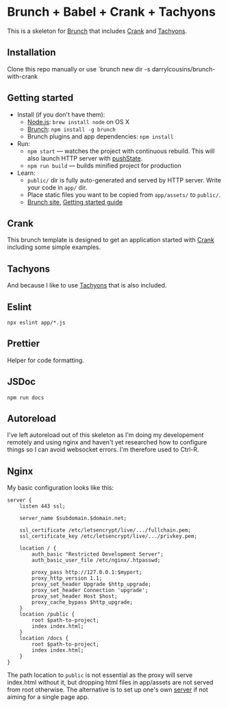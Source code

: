 # Brunch + Babel + Crank + Tachyons

This is a skeleton for [Brunch](http://brunch.io) that includes [Crank](https://crank.js.org/) and [Tachyons](https://tachyons.io/).

## Installation

Clone this repo manually or use `brunch new dir -s darrylcousins/brunch-with-crank

## Getting started

* Install (if you don't have them):
    * [Node.js](http://nodejs.org): `brew install node` on OS X
    * [Brunch](http://brunch.io): `npm install -g brunch`
    * Brunch plugins and app dependencies: `npm install`
* Run:
    * `npm start` — watches the project with continuous rebuild. This will also launch HTTP server with [pushState](https://developer.mozilla.org/en-US/docs/Web/Guide/API/DOM/Manipulating_the_browser_history).
    * `npm run build` — builds minified project for production
* Learn:
    * `public/` dir is fully auto-generated and served by HTTP server.  Write your code in `app/` dir.
    * Place static files you want to be copied from `app/assets/` to `public/`.
    * [Brunch site](http://brunch.io), [Getting started guide](https://github.com/brunch/brunch-guide#readme)

## Crank

This brunch template is designed to get an application started with [Crank](https://crank.js.org/) including some simple examples.

## Tachyons

And because I like to use [Tachyons](https://tachyons.io/) that is also included.

## Eslint

```
npx eslint app/*.js
```

## Prettier

Helper for code formatting.

## JSDoc

```
npm run docs
```

## Autoreload

I've left autoreload out of this skeleton as I'm doing my developement remotely and using nginx and haven't yet researched how to configure things so I can avoid websocket errors. I'm therefore used to Ctrl-R.

## Nginx

My basic configuration looks like this:

```
server {
	listen 443 ssl;

	server_name $subdomain.$domain.net;

	ssl_certificate /etc/letsencrypt/live/.../fullchain.pem;
	ssl_certificate_key /etc/letsencrypt/live/.../privkey.pem;

	location / {
		auth_basic "Restricted Development Server";
		auth_basic_user_file /etc/nginx/.htpasswd;

		proxy_pass http://127.0.0.1:$myport;
		proxy_http_version 1.1;
		proxy_set_header Upgrade $http_upgrade;
		proxy_set_header Connection 'upgrade';
		proxy_set_header Host $host;
		proxy_cache_bypass $http_upgrade;
	}
	location /public {
		root $path-to-project;
		index index.html;
	}
	location /docs {
		root $path-to-project;
		index index.html;
	}
}
```

The path location to `public` is not essential as the proxy will serve
index.html without it, but dropping html files in app/assets are not served
from root otherwise. The alternative is to set up one's own [server](https://github.com/brunch/brunch-guide/blob/master/content/en/chapter10-web-server.md#writing-your-own-server) if not aiming for a single page app.
